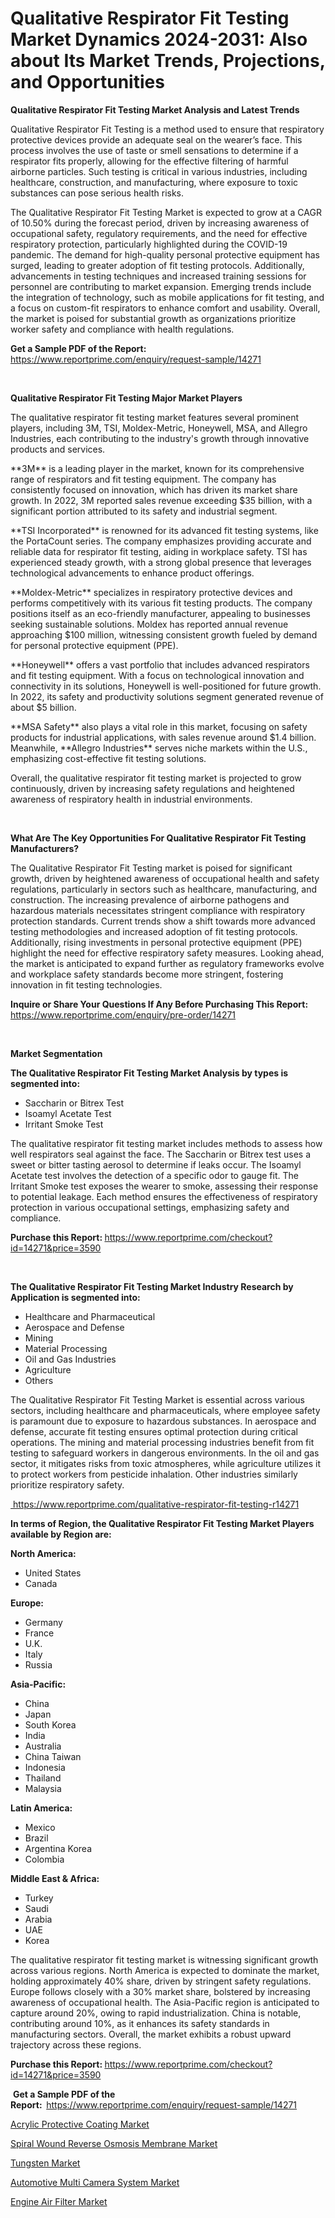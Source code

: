 <p><h1>Qualitative Respirator Fit Testing Market Dynamics 2024-2031: Also about Its Market Trends, Projections, and Opportunities</h1></p><p><strong>Qualitative Respirator Fit Testing Market Analysis and Latest Trends</strong></p>
<p><p>Qualitative Respirator Fit Testing is a method used to ensure that respiratory protective devices provide an adequate seal on the wearer’s face. This process involves the use of taste or smell sensations to determine if a respirator fits properly, allowing for the effective filtering of harmful airborne particles. Such testing is critical in various industries, including healthcare, construction, and manufacturing, where exposure to toxic substances can pose serious health risks.</p><p>The Qualitative Respirator Fit Testing Market is expected to grow at a CAGR of 10.50% during the forecast period, driven by increasing awareness of occupational safety, regulatory requirements, and the need for effective respiratory protection, particularly highlighted during the COVID-19 pandemic. The demand for high-quality personal protective equipment has surged, leading to greater adoption of fit testing protocols. Additionally, advancements in testing techniques and increased training sessions for personnel are contributing to market expansion. Emerging trends include the integration of technology, such as mobile applications for fit testing, and a focus on custom-fit respirators to enhance comfort and usability. Overall, the market is poised for substantial growth as organizations prioritize worker safety and compliance with health regulations.</p></p>
<p><strong>Get a Sample PDF of the Report:&nbsp;</strong> <a href="https://www.reportprime.com/enquiry/request-sample/14271">https://www.reportprime.com/enquiry/request-sample/14271</a></p>
<p>&nbsp;</p>
<p><strong>Qualitative Respirator Fit Testing Major Market Players</strong></p>
<p><p>The qualitative respirator fit testing market features several prominent players, including 3M, TSI, Moldex-Metric, Honeywell, MSA, and Allegro Industries, each contributing to the industry's growth through innovative products and services.</p><p>**3M** is a leading player in the market, known for its comprehensive range of respirators and fit testing equipment. The company has consistently focused on innovation, which has driven its market share growth. In 2022, 3M reported sales revenue exceeding $35 billion, with a significant portion attributed to its safety and industrial segment.</p><p>**TSI Incorporated** is renowned for its advanced fit testing systems, like the PortaCount series. The company emphasizes providing accurate and reliable data for respirator fit testing, aiding in workplace safety. TSI has experienced steady growth, with a strong global presence that leverages technological advancements to enhance product offerings.</p><p>**Moldex-Metric** specializes in respiratory protective devices and performs competitively with its various fit testing products. The company positions itself as an eco-friendly manufacturer, appealing to businesses seeking sustainable solutions. Moldex has reported annual revenue approaching $100 million, witnessing consistent growth fueled by demand for personal protective equipment (PPE).</p><p>**Honeywell** offers a vast portfolio that includes advanced respirators and fit testing equipment. With a focus on technological innovation and connectivity in its solutions, Honeywell is well-positioned for future growth. In 2022, its safety and productivity solutions segment generated revenue of about $5 billion.</p><p>**MSA Safety** also plays a vital role in this market, focusing on safety products for industrial applications, with sales revenue around $1.4 billion. Meanwhile, **Allegro Industries** serves niche markets within the U.S., emphasizing cost-effective fit testing solutions.</p><p>Overall, the qualitative respirator fit testing market is projected to grow continuously, driven by increasing safety regulations and heightened awareness of respiratory health in industrial environments.</p></p>
<p>&nbsp;</p>
<p><strong>What Are The Key Opportunities For Qualitative Respirator Fit Testing Manufacturers?</strong></p>
<p><p>The Qualitative Respirator Fit Testing market is poised for significant growth, driven by heightened awareness of occupational health and safety regulations, particularly in sectors such as healthcare, manufacturing, and construction. The increasing prevalence of airborne pathogens and hazardous materials necessitates stringent compliance with respiratory protection standards. Current trends show a shift towards more advanced testing methodologies and increased adoption of fit testing protocols. Additionally, rising investments in personal protective equipment (PPE) highlight the need for effective respiratory safety measures. Looking ahead, the market is anticipated to expand further as regulatory frameworks evolve and workplace safety standards become more stringent, fostering innovation in fit testing technologies.</p></p>
<p><strong>Inquire or Share Your Questions If Any Before Purchasing This Report:</strong> <a href="https://www.reportprime.com/enquiry/pre-order/14271">https://www.reportprime.com/enquiry/pre-order/14271</a></p>
<p>&nbsp;</p>
<p><strong>Market Segmentation</strong></p>
<p><strong>The Qualitative Respirator Fit Testing Market Analysis by types is segmented into:</strong></p>
<p><ul><li>Saccharin or Bitrex Test</li><li>Isoamyl Acetate Test</li><li>Irritant Smoke Test</li></ul></p>
<p><p>The qualitative respirator fit testing market includes methods to assess how well respirators seal against the face. The Saccharin or Bitrex test uses a sweet or bitter tasting aerosol to determine if leaks occur. The Isoamyl Acetate test involves the detection of a specific odor to gauge fit. The Irritant Smoke test exposes the wearer to smoke, assessing their response to potential leakage. Each method ensures the effectiveness of respiratory protection in various occupational settings, emphasizing safety and compliance.</p></p>
<p><strong>Purchase this Report:&nbsp;</strong><a href="https://www.reportprime.com/checkout?id=14271&price=3590">https://www.reportprime.com/checkout?id=14271&price=3590</a></p>
<p>&nbsp;</p>
<p><strong>The Qualitative Respirator Fit Testing Market Industry Research by Application is segmented into:</strong></p>
<p><ul><li>Healthcare and Pharmaceutical</li><li>Aerospace and Defense</li><li>Mining</li><li>Material Processing</li><li>Oil and Gas Industries</li><li>Agriculture</li><li>Others</li></ul></p>
<p><p>The Qualitative Respirator Fit Testing Market is essential across various sectors, including healthcare and pharmaceuticals, where employee safety is paramount due to exposure to hazardous substances. In aerospace and defense, accurate fit testing ensures optimal protection during critical operations. The mining and material processing industries benefit from fit testing to safeguard workers in dangerous environments. In the oil and gas sector, it mitigates risks from toxic atmospheres, while agriculture utilizes it to protect workers from pesticide inhalation. Other industries similarly prioritize respiratory safety.</p></p>
<p><a href="https://www.reportprime.com/qualitative-respirator-fit-testing-r14271">&nbsp;https://www.reportprime.com/qualitative-respirator-fit-testing-r14271</a></p>
<p><strong>In terms of Region, the Qualitative Respirator Fit Testing Market Players available by Region are:</strong></p>
<p>
    <p> <strong> North America: </strong>
        <ul>
            <li>United States</li>
            <li>Canada</li>
        </ul>
        </p> 
    <p> <strong> Europe: </strong>
        <ul>
            <li>Germany</li>
            <li>France</li>
            <li>U.K.</li>
            <li>Italy</li>
            <li>Russia</li>
        </ul>
        </p> 
    <p> <strong> Asia-Pacific: </strong>
        <ul>
            <li>China</li>
            <li>Japan</li>
            <li>South Korea</li>
            <li>India</li>
            <li>Australia</li>
            <li>China Taiwan</li>
            <li>Indonesia</li>
            <li>Thailand</li>
            <li>Malaysia</li>
        </ul>
        </p> 
    <p> <strong> Latin America: </strong>
        <ul>
            <li>Mexico</li>
            <li>Brazil</li>
            <li>Argentina Korea</li>
            <li>Colombia</li>
        </ul>
        </p> 
    <p> <strong> Middle East & Africa: </strong>
        <ul>
            <li>Turkey</li>
            <li>Saudi</li>
            <li>Arabia</li>
            <li>UAE</li>
            <li>Korea</li>
        </ul>
    </p>
    </p>
<p><p>The qualitative respirator fit testing market is witnessing significant growth across various regions. North America is expected to dominate the market, holding approximately 40% share, driven by stringent safety regulations. Europe follows closely with a 30% market share, bolstered by increasing awareness of occupational health. The Asia-Pacific region is anticipated to capture around 20%, owing to rapid industrialization. China is notable, contributing around 10%, as it enhances its safety standards in manufacturing sectors. Overall, the market exhibits a robust upward trajectory across these regions.</p></p>
<p><strong>Purchase this Report: </strong><a href="https://www.reportprime.com/checkout?id=14271&price=3590">https://www.reportprime.com/checkout?id=14271&price=3590</a></p>
<p>&nbsp;<strong>Get a Sample PDF of the Report:&nbsp;&nbsp;</strong><a href="https://www.reportprime.com/enquiry/request-sample/14271">https://www.reportprime.com/enquiry/request-sample/14271</a></p>
<p><strong></strong></p>
<p><p><a href="https://medium.com/@glovaamccray/the-acrylic-protective-coating-market-report-analyzes-important-operational-and-performance-data-8257d0613b7c">Acrylic Protective Coating Market</a></p><p><a href="https://medium.com/@glovaamccray/the-growth-of-the-spiral-wound-reverse-osmosis-membrane-market-has-been-significant-driven-by-25a2b795cea4">Spiral Wound Reverse Osmosis Membrane Market</a></p><p><a href="https://issuu.com/reportprime-2/docs/tungsten-market-size-2030.pptx_5f216171c908a9">Tungsten Market</a></p><p><a href="https://www.linkedin.com/pulse/global-automotive-multi-camera-system-market-status-2024-xdwse?trackingId=VY1pAE6hSJWGY3VsDifiKQ%3D%3D">Automotive Multi Camera System Market</a></p><p><a href="https://www.linkedin.com/pulse/global-engine-air-filter-market-trends-insights-growth-opportunities-mxcxf?trackingId=kcGJEZVQTDuuidkXuW7WfA%3D%3D">Engine Air Filter Market</a></p></p>